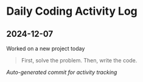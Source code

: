 # Daily Coding Activity Log

## 2024-12-07

Worked on a new project today

> First, solve the problem. Then, write the code.

*Auto-generated commit for activity tracking*
